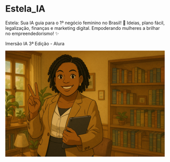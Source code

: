 # Estela_IA
Estela: Sua IA guia para o 1º negócio feminino no Brasil! 🌟 Ideias, plano fácil, legalização, finanças e marketing digital. Empoderando mulheres a brilhar no empreendedorismo! ✨

Imersão IA 3ª Edição - Alura

![Image Alt]( https://github.com/leonammeta8154/Estela_IA/blob/00c25d4bdb901c8504713254fbb0537baa21ebde/cb724a8a-04f5-48c6-9f8d-a973a79f858d.png
)
